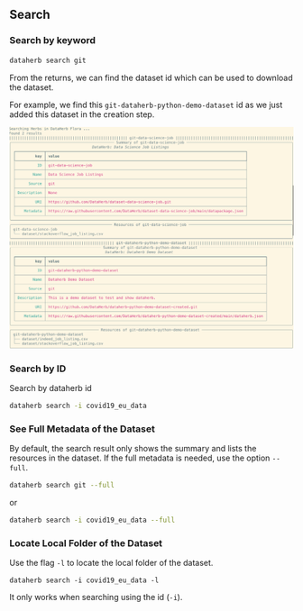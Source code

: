 ## Search


### Search by keyword

```bash
dataherb search git
```

From the returns, we can find the dataset id which can be used to download the dataset.

For example, we find this `git-dataherb-python-demo-dataset` id as we just added this dataset in the creation step.

![](assets/screenshot_search_git.png)


### Search by ID

Search by dataherb id

```bash
dataherb search -i covid19_eu_data
```

### See Full Metadata of the Dataset

By default, the search result only shows the summary and lists the resources in the dataset. If the full metadata is needed, use the option `--full`.

```bash
dataherb search git --full
```

or

```bash
dataherb search -i covid19_eu_data --full
```

### Locate Local Folder of the Dataset

Use the flag `-l` to locate the local folder of the dataset.

```
dataherb search -i covid19_eu_data -l
```

It only works when searching using the id (`-i`).